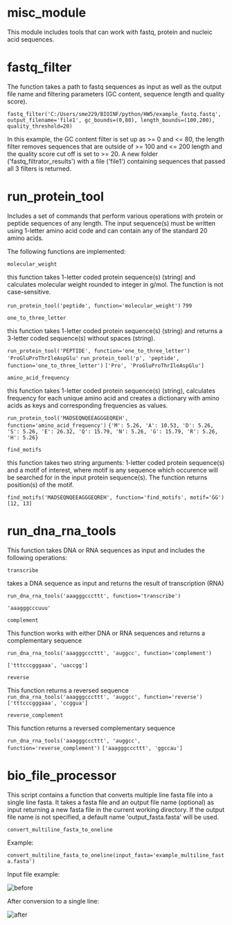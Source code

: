 # misc_module #

This module includes tools that can work with fastq, protein and nucleic acid sequences.

# fastq_filter # 

The function takes a path to fastq sequences as input as well as the output file name and filtering parameters (GC content, sequence length and quality score).  

`
fastq_filter('C:/Users/sme229/BIOINF/python/HW5/example_fastq.fastq', output_filename='file1', gc_bounds=(0,80), length_bounds=(100,200), quality_threshold=20)
`

In this example, the GC content filter is set up as >= 0 and <= 80, the length filter removes sequences that are outside of >= 100 and <= 200 length and the quality score cut off is set to >= 20. A new folder ('fastq_filtrator_results') with a file ('file1') containing sequences that passed all 3 filters is returned.

# run_protein_tool #

Includes a set of commands that perform various operations with protein or peptide sequences of any length. The input sequence(s) must be written using 1-letter amino acid code and can contain any of the standard 20 amino acids.

The following functions are implemented:

```
molecular_weight

```

this function takes 1-letter coded protein sequence(s) (string) and calculates molecular weight rounded to integer in g/mol. The function is not case-sensitive.

`
run_protein_tool('peptide', function='molecular_weight')
`
`
799
`

```
one_to_three_letter
```

this function takes 1-letter coded protein sequence(s) (string) and returns a 3-letter coded sequence(s) without spaces (string).

`
run_protein_tool('PEPTIDE', function='one_to_three_letter')
`
`
'ProGluProThrIleAspGlu'
`
`
run_protein_tool('p', 'peptide', function='one_to_three_letter')
`
`
['Pro', 'ProGluProThrIleAspGlu']
`
```
amino_acid_frequency
```

this function takes 1-letter coded protein sequence(s) (string), calculates frequency for each unique amino acid and creates a dictionary with amino acids as keys and corresponding frequencies as values.

`
run_protein_tool('MADSEQNQEEAGGGEQREH', function='amino_acid_frequency')
`
`
{'M': 5.26, 'A': 10.53, 'D': 5.26, 'S': 5.26, 'E': 26.32, 'Q': 15.79, 'N': 5.26, 'G': 15.79, 'R': 5.26, 'H': 5.26}
`
```
find_motifs
```

this function takes two string arguments: 1-letter coded protein sequence(s) and a motif of interest, where motif is any sequence which occurence will be searched for in the input protein sequence(s). The function returns position(s) of the motif.

`
find_motifs('MADSEQNQEEAGGGEQREH', function='find_motifs', motif='GG')
`
`
[12, 13]
`

# run_dna_rna_tools #

This function takes DNA or RNA sequences as input and includes the following operations:
```
transcribe
```
takes a DNA sequence as input and returns the result of transcription (RNA)

`
run_dna_rna_tools('aaagggcccttt', function='transcribe')
`

`
'aaagggcccuuu'
`
```
complement
```

This function works with either DNA or RNA sequences and returns a complementary sequence

```
run_dna_rna_tools('aaagggcccttt', 'auggcc', function='complement')
```

`
['tttcccgggaaa', 'uaccgg']
`

```
reverse
```

This function returns a reversed sequence
`
run_dna_rna_tools('aaagggcccttt', 'auggcc', function='reverse')
`
`
['tttcccgggaaa', 'ccggua']
`

```
reverse_complement
```

This function returns a reversed complementary sequence

`
run_dna_rna_tools('aaagggcccttt', 'auggcc', function='reverse_complement')
`
`
['aaagggcccttt', 'ggccau']
`

# bio_file_processor #

This script contains a function that converts multiple line fasta file into a single line fasta. It takes a fasta file and an output file name (optional) as input returning a new fasta file in the current working directory. If the output file name is not specified, a default name 'output_fasta.fasta' will be used.

```
convert_multiline_fasta_to_oneline
```

Example:

`
convert_multiline_fasta_to_oneline(input_fasta='example_multiline_fasta.fasta')
`

Input file example:

![before](https://github.com/sme229/misc_module/assets/104040609/65e68a7a-a47c-4335-8d10-a88387fa3bdd)

After conversion to a single line:

![after](https://github.com/sme229/misc_module/assets/104040609/c85e4283-295e-4689-a156-5c464cec2164)






